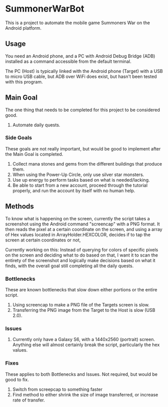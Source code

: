 # SummonerWarBot

This is a project to automate the mobile game Summoners War on the Android platform.

## Usage

You need an Android phone, and a PC with Android Debug Bridge (ADB) installed as a command accessible from the default terminal.

The PC (Host) is typically linked with the Android phone (Target) with a USB to micro USB cable, but ADB over WiFi does exist, but hasn't been tested with this program.

## Main Goal

The one thing that needs to be completed for this project to be considered good.

1. Automate daily quests.

### Side Goals

These goals are not really important, but would be good to implement after the Main Goal is completed.
 
1. Collect mana stones and gems from the different buildings that produce them.
2. When using the Power-Up Circle, only use silver star monsters.
3. Use up energy to perform tasks based on what is needed/lacking.
4. Be able to start from a new account, proceed through the tutorial properly, and run the account by itself with no human help.

## Methods

To know what is happening on the screen, currently the script takes a screenshot using the Android command "screencap" with a PNG format. It then reads the pixel at a certain coordinate on the screen, and using a array of Hex values located in ArrayHolder.HEXCOLOR, decides if to tap the screen at certain coordinates or not,

Currently working on this: Instead of querying for colors of specific pixels on the screen and deciding what to do based on that, I want it to scan the entirety of the screenshot and logically make decisions based on what it finds, with the overall goal still completing all the daily quests. 

### Bottlenecks

These are known bottlenecks that slow down either portions or the entire script.

1. Using screencap to make a PNG file of the Targets screen is slow.
2. Transferring the PNG image from the Target to the Host is slow (USB 2.0).

### Issues

1. Currently only have a Galaxy S6, with a 1440x2560 (portrait) screen. Anything else will almost certainly break the script, particularly the hex values. 

### Fixes

These applies to both Bottlenecks and Issues. Not required, but would be good to fix.

1. Switch from screepcap to something faster
2. Find method to either shrink the size of image transferred, or increase rate of transfer.


